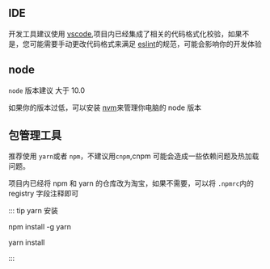 ## IDE

开发工具建议使用 [vscode](https://code.visualstudio.com/),项目内已经集成了相关的代码格式化校验，如果不是，您可能需要手动更改代码格式来满足 [eslint](https://eslint.org/)的规范，可能会影响你的开发体验

## node

`node` 版本建议 大于 10.0

如果你的版本过低，可以安装 [nvm](https://github.com/nvm-sh/nvm)来管理你电脑的 node 版本

## 包管理工具

推荐使用 `yarn`或者 `npm`，不建议用`cnpm`,cnpm 可能会造成一些依赖问题及热加载问题。

项目内已经将 npm 和 yarn 的仓库改为淘宝，如果不需要，可以将 `.npmrc`内的 registry 字段注释即可

::: tip yarn 安装

npm install -g yarn

yarn install

:::
